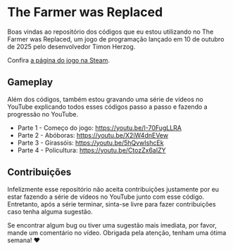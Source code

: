 # The Farmer was Replaced

Boas vindas ao repositório dos códigos que eu estou utilizando no The Farmer was Replaced, um jogo de programação lançado em 10 de outubro de 2025 pelo desenvolvedor Timon Herzog.

Confira [a página do jogo na Steam](https://store.steampowered.com/app/2060160/The_Farmer_Was_Replaced/).

## Gameplay

Além dos códigos, também estou gravando uma série de vídeos no YouTube explicando todos esses códigos passo a passo e fazendo a progressão no YouTube.

* Parte 1 - Começo do jogo: https://youtu.be/I-70FugLLRA
* Parte 2 - Abóboras: https://youtu.be/X2iW4dnEVew
* Parte 3 - Girassóis: https://youtu.be/5hQvwIshcEk
* Parte 4 - Policultura: https://youtu.be/CtozZx6aIZY

## Contribuições

Infelizmente esse repositório não aceita contribuições justamente por eu estar fazendo a série de vídeos no YouTube junto com esse código. Entretanto, após a série terminar, sinta-se livre para fazer contribuições caso tenha alguma sugestão.

Se encontrar algum bug ou tiver uma sugestão mais imediata, por favor, mande um comentário no vídeo. Obrigada pela atenção, tenham uma ótima semana! ❤
